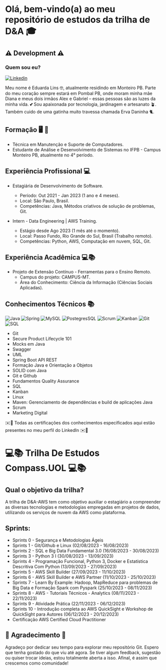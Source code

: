 # Olá, bem-vindo(a) ao meu repositório de estudos da trilha de D&A 🎓

## ⚠️ Development ⚠️

### Quem sou eu?

[![Linkedin](https://img.shields.io/badge/LinkedIn-0077B5?style=for-the-badge&logo=linkedin&logoColor=white)](https://www.linkedin.com/in/eduarda-lins-118540176/)

Meu nome é Eduarda Lins 🤓, atualmente residindo em Monteiro PB. Parte do meu coração sempre estará em Pombal PB, onde moram minha mãe Diana e meus dois irmãos Alex e Gabriel – essas pessoas são as luzes da minha vida. 💕
Sou apaixonada por tecnologia, jardinagem e artesanato 🪴. Também cuido de uma gatinha muito travessa chamada Erva Daninha 🐈.

## Formação 🖥️ 🔧

- Técnica em Manutenção e Suporte de Computadores.
- Estudante de Análise e Desenvolvimento de Sistemas no IFPB - Campus Monteiro PB, atualmente no 4° período.

## Experiência Profissional 💻

- Estagiária de Desenvolvimento de Software.
  - Período: Out 2021 - Jan 2023 (1 ano e 4 meses).
  - Local: São Paulo, Brasil.
  - Competências: Java, Métodos criativos de solução de problemas, Git.

- Intern - Data Engineering | AWS Training.
  - Estágio desde Ago 2023 (1 mês até o momento).
  - Local: Passo Fundo, Rio Grande do Sul, Brasil (Trabalho remoto).
  - Competências: Python, AWS, Computação em nuvem, SQL, Git.

## Experiência Acadêmica 💻📚

- Projeto de Extensão Contínuo - Ferramentas para o Ensino Remoto.
  - Campus do projeto: CAMPUS-MT.
  - Área do Conhecimento: Ciência da Informação (Ciências Sociais Aplicadas).

## Conhecimentos Técnicos 📚

![Java](https://img.shields.io/badge/Java-ED8B00?style=for-the-badge&logo=java&logoColor=white)
![Spring](https://img.shields.io/badge/Spring-6DB33F?style=for-the-badge&logo=spring&logoColor=white)
![MySQL](https://img.shields.io/badge/MySQL-00000F?style=for-the-badge&logo=mysql&logoColor=white)
![PostegresSQL](https://img.shields.io/badge/PostgreSQL-316192?style=for-the-badge&logo=postgresql&logoColor=white)
![Scrum](https://img.shields.io/badge/Scrum-6C2092?style=for-the-badge&logo=scrum&logoColor=white)
![Kanban](https://img.shields.io/badge/Kanban-008080?style=for-the-badge)
![Git](https://img.shields.io/badge/Git-F05032?style=for-the-badge&logo=git&logoColor=white)
![SQL](https://img.shields.io/badge/SQL-003B57?style=for-the-badge&logo=amazon-dynamodb&logoColor=white)

- Git
- Secure Product Lifecycle 101
- Mocks em Java
- Swagger
- UML
- Spring Boot API REST
- Formação Java e Orientação a Objetos
- SOLID com Java
- Git e Github
- Fundamentos Quality Assurance
- SQL
- Kanban
- Linux
- Maven: Gerenciamento de dependências e build de aplicações Java
- Scrum
- Marketing Digital

✉️📄 Todas as certificações dos conhecimentos especificados aqui estão presentes no meu perfil do LinkedIn ✉️📄

# 💻📚 Trilha De Estudos Compass.UOL 💻📚

## Qual o objetivo da trilha?

A trilha de D&A-AWS tem como objetivo auxiliar o estagiário a compreender as diversas tecnologias e metodologias empregadas em projetos de dados, utilizando os serviços de nuvem da AWS como plataforma.

## Sprints:

- Sprints 0 - Segurança e Metodologias Ágeis
- Sprints 1 - Git/Github e Linux (02/08/2023 - 16/08/2023)
- Sprints 2 - SQL e Big Data Fundamental 3.0 (16/08/2023 - 30/08/2023)
- Sprints 3 - Python 3 I (30/08/2023 - 13/09/2023)
- Sprints 4 - Programação Funcional, Python 3, Docker e Estatística Descritiva Com Python (13/09/2023 - 27/09/2023)
- Sprints 5 - AWS Skill Builder (27/09/2023 - 11/10/2023)
- Sprints 6 - AWS Skill Builder e AWS Partner (11/10/2023 - 25/10/2023)
- Sprints 7 - Learn By Example: Hadoop, MapReduce para problemas de Big Data e Formação Spark com Pyspark (25/10/2023 - 08/11/2023)
- Sprints 8 - AWS - Tutoriais Técnicos - Analytics (08/11/2023 - 22/11/2023)
- Sprints 9 - Atividade Prática (22/11/2023 - 06/12/2023)
- Sprints 10 - Introdução completa ao AWS QuickSight e Workshop de QuickSight para Autores (06/12/2023 - 20/12/2023)
- Certificação AWS Certified Cloud Practitioner

## 💖 Agradecimento 🥰

Agradeço por dedicar seu tempo para explorar meu repositório Git. Espero que tenha gostado do que viu até agora. Se tiver algum feedback, sugestão ou quiser trocar ideias, estou totalmente aberta a isso. Afinal, é assim que crescemos como comunidade!
